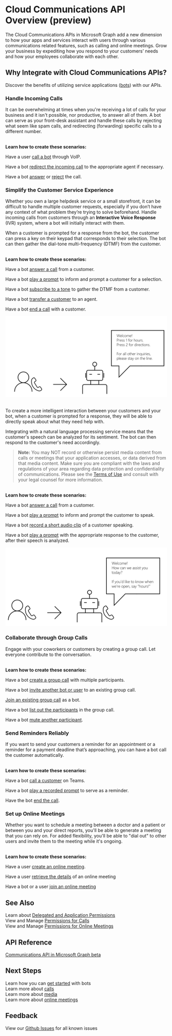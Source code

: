 
# Cloud Communications API Overview (preview)
The Cloud Communications APIs in Microsoft Graph add a new dimension to how your apps and services interact with users through various communications related features, such as calling and online meetings. Grow your business by expediting how you respond to your customers’ needs and how your employees collaborate with each other.

## Why Integrate with Cloud Communications APIs?

Discover the benefits of utilizing service applications ([bots](https://microsoftgraph.github.io/microsoft-graph-comms-samples/docs/articles/calls/register-calling-bot.html?q=create%20bot)) with our APIs.

### Handle Incoming Calls

It can be overwhelming at times when you're receiving a lot of calls for your business and it isn't possible, nor productive, to answer all of them. A bot can serve as your front-desk assistant and handle these calls by rejecting what seem like spam calls, and redirecting (forwarding) specific calls to a different number.

<br/>**Learn how to create these scenarios:**<br/>

Have a user [call a bot](/graph/api/application-post-calls) through VoIP.

Have a bot [redirect the incoming call](/graph/api/call-redirect) to the appropriate agent if necessary.

Have a bot [answer](/graph/api/call-answer) or [reject](/graph/api/call-reject) the call.


### Simplify the Customer Service Experience
Whether you own a large helpdesk service or a small storefront, it can be difficult to handle multiple customer requests, especially if you don’t have any context of what problem they’re trying to solve beforehand. Handle incoming calls from customers through an **Interactive Voice Response** (IVR) system, where a bot will initially interact with them.

When a customer is prompted for a response from the bot, the customer can press a key on their keypad that corresponds to their selection. The bot can then gather the dial-tone multi-frequency (DTMF) from the customer.

<br/>**Learn how to create these scenarios:**<br/>

Have a bot [answer a call](/graph/api/call-answer) from a customer.

Have a bot [play a prompt](/graph/api/call-playprompt) to inform and prompt a customer for a selection.

Have a bot [subscribe to a tone](/graph/api/call-subscribetotone) to gather the DTMF from a customer.

Have a bot [transfer a customer](/graph/api/call-transfer) to an agent.

Have a bot [end a call](/graph/api/call-delete) with a customer.

![IVR Diagram - Transfer](images/communications-ivr-transfer.png)<br/><br/>

To create a more intelligent interaction between your customers and your bot, when a customer is prompted for a response, they will be able to directly speak about what they need help with.

Integrating with a natural language processing service means that the customer's speech can be analyzed for its sentiment. The bot can then respond to the customer's need accordingly.

>**Note:** You may NOT record or otherwise persist media content from calls or meetings that your application accesses, or data derived from that media content. Make sure you are compliant with the laws and regulations of your area regarding data protection and confidentiality of communications. Please see the [Terms of Use](https://docs.microsoft.com/en-us/legal/microsoft-apis/terms-of-use) and consult with your legal counsel for more information.

<br/>**Learn how to create these scenarios:**<br/>

Have a bot [answer a call](/graph/api/call-answer) from a customer.

Have a bot [play a prompt](/graph/api/call-playprompt) to inform and prompt the customer to speak.

Have a bot [record a short audio clip](/graph/api/call-record) of a customer speaking.

Have a bot [play a prompt](/graph/api/call-playprompt) with the appropriate response to the customer, after their speech is analyzed.

![IVR Diagram](images/communications-ivr.PNG)


### Collaborate through Group Calls
Engage with your coworkers or customers by creating a group call. Let everyone contribute to the conversation.

<br/>**Learn how to create these scenarios:**<br/>

Have a bot [create a group call](/graph/api/application-post-calls#example-3-create-a-group-call-with-service-hosted-media) with multiple participants.

Have a bot [invite another bot or user](/graph/api/participant-invite) to an existing group call.

[Join an existing group call](/graph/api/application-post-calls#example-5-join-scheduled-meeting-with-service-hosted-media) as a bot.

Have a bot [list out the participants](/graph/api/call-list-participants) in the group call.

Have a bot [mute another participant](/graph/api/participant-mute).


### Send Reminders Reliably
If you want to send your customers a reminder for an appointment or a reminder for a payment deadline that’s approaching, you can have a bot call the customer automatically. <!--If the customer misses the call, it will leave a voicemail with the automated message. (Add this back once bot to PSTN calling works)-->

<br/>**Learn how to create these scenarios:**<br/>

Have a bot [call a customer](/graph/api/application-post-calls) on Teams.

Have a bot [play a recorded prompt](/graph/api/call-playprompt) to serve as a reminder.

Have the bot [end the call](/graph/api/call-delete).


### Set up Online Meetings
Whether you want to schedule a meeting between a doctor and a patient or between you and your direct reports, you'll be able to generate a meeting that you can rely on. For added flexibility, you'll be able to "dial out" to other users and invite them to the meeting while it's ongoing.

<br/>**Learn how to create these scenarios:**<br/>

Have a user [create an online meeting](/graph/api/application-post-onlinemeetings).

Have a user [retrieve the details](https://docs.microsoft.com/en-us/graph/api/onlinemeeting-get) of an online meeting

Have a bot or a user [join an online meeting](/graph/api/application-post-calls#example-5-join-scheduled-meeting-with-service-hosted-media)


## See Also
Learn about [Delegated and Application Permissions](https://docs.microsoft.com/en-us/azure/active-directory/develop/v1-permissions-and-consent)<br/>
View and Manage [Permissions for Calls](/graph/permissions-reference#calls-permissions)<br/>
View and Manage [Permissions for Online Meetings](/graph/permissions-reference#online-meetings-permissions)

## API Reference
[Communications API in Microsoft Graph beta](https://docs.microsoft.com/en-us/graph/api/resources/calls-api-overview?view=graph-rest-beta)

## Next Steps

Learn how you can [get started](cloud-communications-getting-started) with bots<br/>
Learn more about [calls](cloud-communications-calls)<br/>
Learn more about [media](cloud-communications-media)<br/>
Learn more about [online meetings](cloud-communications-online-meetings)<br/>

## Feedback
View our [Github Issues](https://github.com/microsoftgraph/microsoft-graph-comms-samples/issues) for all known issues<br/>
